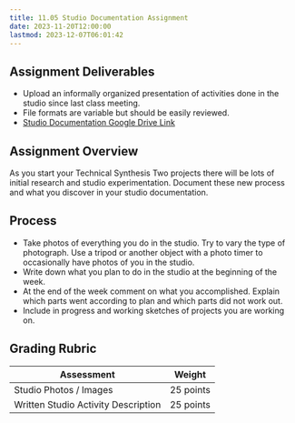 ```yaml
---
title: 11.05 Studio Documentation Assignment
date: 2023-11-20T12:00:00
lastmod: 2023-12-07T06:01:42
---
```


## Assignment Deliverables

- Upload an informally organized presentation of activities done in the studio since last class meeting.
- File formats are variable but should be easily reviewed.
- [Studio Documentation Google Drive Link](https://drive.google.com/drive/folders/1hjuECFgM1s41mL3VRXQOHbtWmA-XLc-p)

## Assignment Overview

As you start your Technical Synthesis Two projects there will be lots of initial research and studio experimentation. Document these new process and what you discover in your studio documentation.

## Process

- Take photos of everything you do in the studio. Try to vary the type of photograph. Use a tripod or another object with a photo timer to occasionally have photos of you in the studio.
- Write down what you plan to do in the studio at the beginning of the week.
- At the end of the week comment on what you accomplished. Explain which parts went according to plan and which parts did not work out.
- Include in progress and working sketches of projects you are working on.

## Grading Rubric

<div class="responsive-table-markdown">

| Assessment                          | Weight    |
| ----------------------------------- | --------- |
| Studio Photos / Images              | 25 points |
| Written Studio Activity Description | 25 points |

</div>
